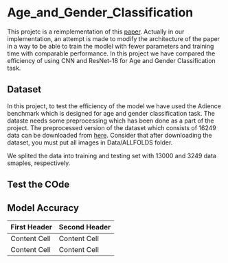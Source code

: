 # Age_and_Gender_Classification

This projetc is a reimplementation of this [paper](https://ieeexplore.ieee.org/document/7301352). Actually in our implementation, an attempt is made to modify the architecture of the paper in a way to be able to train the modlel with fewer parameters and training time with comparable performance. In this project we have compared the efficiency of using CNN and ResNet-18 for Age and Gender Classification task.
 
## Dataset

In this project, to test the efficiency of the model we have used the Adience benchmark which is designed for age and gender classification task. The dataste needs some preprocessing which has been done as a part of the project. The preprocessed version of the dataset which consists of 16249 data can be downloaded from [here](https://drive.google.com/drive/folders/1d0qAw7UvqKhXcu_7I6yTv3mGrxhSLD2Z?usp=sharing
). Consider that after downloading the dataset, you must put all images in Data/ALLFOLDS folder.

We splited the data into training and testing set with 13000 and 3249 data smaples, respectively.

## Test the COde

## Model Accuracy

| First Header  | Second Header |
| ------------- | ------------- |
| Content Cell  | Content Cell  |
| Content Cell  | Content Cell  |



